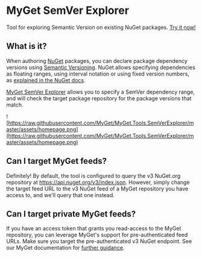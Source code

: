 # MyGet SemVer Explorer

Tool for exploring Semantic Version on existing NuGet packages. [Try it now!](http://semver.myget.org)

## What is it?

When authoring [NuGet](https://www.nuget.org) packages, you can declare package dependency versions using [Semantic Versioning](https://www.semver.org). NuGet allows specifying dependencies as floating ranges, using interval notation or using fixed version numbers, as [explained in the NuGet docs](http://docs.nuget.org/Create/Versioning).

[MyGet SemVer Explorer](http://semver.myget.org) allows you to specify a SemVer dependency range, and will check the target package repository for the package versions that match.

![https://raw.githubusercontent.com/MyGet/MyGet.Tools.SemVerExplorer/master/assets/homepage.png](https://raw.githubusercontent.com/MyGet/MyGet.Tools.SemVerExplorer/master/assets/homepage.png)

## Can I target MyGet feeds?

Definitely! By default, the tool is configured to query the v3 NuGet.org repository at https://api.nuget.org/v3/index.json.
However, simply change the target feed URL to the v3 NuGet feed of a MyGet repository you have access to, and we'll query that one instead.

## Can I target private MyGet feeds?

If you have an access token that grants you read-access to the MyGet repository, you can leverage MyGet's support for pre-authenticated feed URLs. Make sure you target the pre-authenticated v3 NuGet endpoint. See our MyGet documentation for [further guidance](http://docs.myget.org/docs/reference/feed-endpoints).
